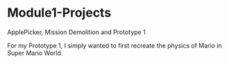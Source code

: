 # Module1-Projects
 ApplePicker, Mission Demolition and Prototype 1

 For my Prototype 1, I simply wanted to first recreate the physics of Mario in Super Mario World.
